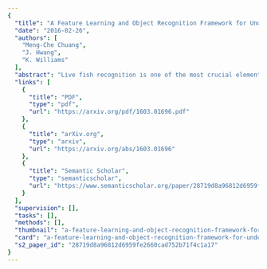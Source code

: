 ```yaml
---
{
  "title": "A Feature Learning and Object Recognition Framework for Underwater Fish Images",
  "date": "2016-02-26",
  "authors": [
    "Meng-Che Chuang",
    "J. Hwang",
    "K. Williams"
  ],
  "abstract": "Live fish recognition is one of the most crucial elements of fisheries survey applications where the vast amount of data is rapidly acquired. Different from general scenarios, challenges to underwater image recognition are posted by poor image quality, uncontrolled objects and environment, and difficulty in acquiring representative samples. In addition, most existing feature extraction techniques are hindered from automation due to involving human supervision. Toward this end, we propose an underwater fish recognition framework that consists of a fully unsupervised feature learning technique and an error-resilient classifier. Object parts are initialized based on saliency and relaxation labeling to match object parts correctly. A non-rigid part model is then learned based on fitness, separation, and discrimination criteria. For the classifier, an unsupervised clustering approach generates a binary class hierarchy, where each node is a classifier. To exploit information from ambiguous images, the notion of partial classification is introduced to assign coarse labels by optimizing the benefit of indecision made by the classifier. Experiments show that the proposed framework achieves high accuracy on both public and self-collected underwater fish images with high uncertainty and class imbalance.",
  "links": [
    {
      "title": "PDF",
      "type": "pdf",
      "url": "https://arxiv.org/pdf/1603.01696.pdf"
    },
    {
      "title": "arXiv.org",
      "type": "arxiv",
      "url": "https://arxiv.org/abs/1603.01696"
    },
    {
      "title": "Semantic Scholar",
      "type": "semanticscholar",
      "url": "https://www.semanticscholar.org/paper/28719d8a96812d6959fe2660cad752b71f4c1a17"
    }
  ],
  "supervision": [],
  "tasks": [],
  "methods": [],
  "thumbnail": "a-feature-learning-and-object-recognition-framework-for-underwater-fish-images-thumb.jpg",
  "card": "a-feature-learning-and-object-recognition-framework-for-underwater-fish-images-card.jpg",
  "s2_paper_id": "28719d8a96812d6959fe2660cad752b71f4c1a17"
}
---
```


